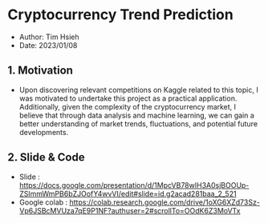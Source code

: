 # Cryptocurrency Trend Prediction
- Author: Tim Hsieh
- Date: 2023/01/08
## 1. Motivation
- Upon discovering relevant competitions on Kaggle related to this topic, I was motivated to undertake this project as a practical application. Additionally, given the complexity of the cryptocurrency market, I believe that through data analysis and machine learning, we can gain a better understanding of market trends, fluctuations, and potential future developments.

## 2. Slide & Code
- Slide : https://docs.google.com/presentation/d/1MpcVB78wIH3A0sjBOOUp-ZSlmmWmPB6bZJOofY4wvVI/edit#slide=id.g2acad281baa_2_521
- Google colab : https://colab.research.google.com/drive/1oXG6XZd73Sz-Vp6JSBcMVUza7qE9P1NF?authuser=2#scrollTo=OOdK6Z3MoVTx
